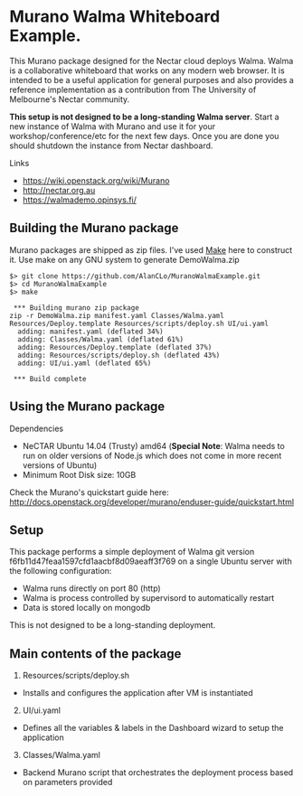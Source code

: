 # Murano Walma Whiteboard Example.

This Murano package designed for the Nectar cloud deploys Walma. Walma is a collaborative whiteboard that works on any modern web browser. It is intended to be a useful application for general purposes and also provides a reference implementation as a contribution from The University of Melbourne's Nectar community.

**This setup is not designed to be a long-standing Walma server**. Start a new instance of Walma with Murano and use it for your workshop/conference/etc for the next few days. Once you are done you should shutdown the instance from Nectar dashboard.

Links
* https://wiki.openstack.org/wiki/Murano
* http://nectar.org.au
* https://walmademo.opinsys.fi/

## Building the Murano package

Murano packages are shipped as zip files. I've used [Make](https://www.gnu.org/software/make/) here to construct it. Use make on any GNU system to generate DemoWalma.zip
```
$> git clone https://github.com/AlanCLo/MuranoWalmaExample.git
$> cd MuranoWalmaExample
$> make

 *** Building murano zip package
zip -r DemoWalma.zip manifest.yaml Classes/Walma.yaml Resources/Deploy.template Resources/scripts/deploy.sh UI/ui.yaml
  adding: manifest.yaml (deflated 34%)
  adding: Classes/Walma.yaml (deflated 61%)
  adding: Resources/Deploy.template (deflated 37%)
  adding: Resources/scripts/deploy.sh (deflated 43%)
  adding: UI/ui.yaml (deflated 65%)

 *** Build complete
```

## Using the Murano package

Dependencies
* NeCTAR Ubuntu 14.04 (Trusty) amd64 (**Special Note**: Walma needs to run on older versions of Node.js which does not come in more recent versions of Ubuntu)
* Minimum Root Disk size: 10GB

Check the Murano's quickstart guide here: http://docs.openstack.org/developer/murano/enduser-guide/quickstart.html

## Setup

This package performs a simple deployment of Walma git version f6fb11d47feaa1597cfd1aacbf8d09aeaff3f769 on a single Ubuntu server with the following configuration:
* Walma runs directly on port 80 (http)
* Walma is process controlled by supervisord to automatically restart
* Data is stored locally on mongodb

This is not designed to be a long-standing deployment.

## Main contents of the package

1. Resources/scripts/deploy.sh
 * Installs and configures the application after VM is instantiated
2. UI/ui.yaml
 * Defines all the variables & labels in the Dashboard wizard to setup the application
3. Classes/Walma.yaml
 * Backend Murano script that orchestrates the deployment process based on parameters provided
